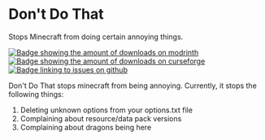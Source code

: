 # Don't Do That
Stops Minecraft from doing certain annoying things.

[![Badge showing the amount of downloads on modrinth](https://img.shields.io/badge/dynamic/json?color=2d2d2d&colorA=5da545&label=&suffix=%20downloads%20&query=downloads&url=https://api.modrinth.com/v2/project/FBfbX7OM&style=flat-square&logo=modrinth&logoColor=2d2d2d)](https://modrinth.com/mod/dontDoThat)
[![Badge showing the amount of downloads on curseforge](https://cf.way2muchnoise.eu/full_1109767_downloads.svg?badge_style=flat)](https://www.curseforge.com/minecraft/mc-mods/getdown)
[![Badge linking to issues on github](https://img.shields.io/badge/dynamic/json?query=value&url=https%3A%2F%2Fimg.shields.io%2Fgithub%2Fissues-raw%2Fchyzman%2FdontDoThat.json&label=&logo=github&color=2d2d2d&style=flat-square&labelColor=6e5494&logoColor=2d2d2d&suffix=%20issues)](https://github.com/chyzman/dontDoThat/issues)

Don't Do That stops minecraft from being annoying.
Currently, it stops the following things:
1. Deleting unknown options from your options.txt file
2. Complaining about resource/data pack versions
3. Complaining about dragons being here
